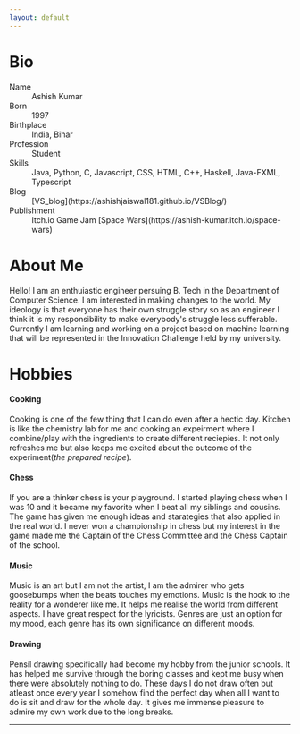 ```yaml
---
layout: default
---
```


# Bio

<dl>
<dt>Name</dt>
<dd>Ashish Kumar</dd>
<dt>Born</dt>
<dd>1997</dd>
<dt>Birthplace</dt>
<dd>India, Bihar</dd>
<dt>Profession</dt>
<dd>Student</dd>
<dt>Skills</dt>
<dd>Java, Python, C, Javascript, CSS, HTML, C++, Haskell, Java-FXML, Typescript</dd>
<dt>Blog</dt>
<dd>[VS_blog](https://ashishjaiswal181.github.io/VSBlog/)</dd>
<dt>Publishment</dt>
<dd>Itch.io Game Jam [Space Wars](https://ashish-kumar.itch.io/space-wars)</dd>
</dl>

# About Me

Hello! I am an enthuiastic engineer persuing B. Tech in the Department of Computer Science. I am interested in making changes to the world. My ideology is that everyone has their own struggle story so as an engineer I think it is my responsibility to make everybody's struggle less sufferable. Currently I am learning and working on a project based on machine learning that will be represented in the Innovation Challenge held by my university.

# Hobbies

#### Cooking

Cooking is one of the few thing that I can do even after a hectic day. Kitchen is like the chemistry lab for me and cooking an expeirment where I combine/play with the ingredients to create different reciepies. It not only refreshes me but also keeps me excited about the outcome of the experiment(_the prepared recipe_). 

#### Chess

If you are a thinker chess is your playground. I started playing chess when I was 10 and it became my favorite when I beat all my siblings and cousins. The game has given me enough ideas and starategies that also applied in the real world. I never won a championship in chess but my interest in the game made me the Captain of the Chess Committee and the Chess Captain of the school.

#### Music

Music is an art but I am not the artist, I am the admirer who gets goosebumps when the beats touches my emotions. Music is the hook to the reality for a wonderer like me. It helps me realise the world from different aspects. I have great respect for the lyricists. Genres are just an option for my mood, each genre has its own significance on different moods.

#### Drawing

Pensil drawing specifically had become my hobby from the junior schools. It has helped me survive through the boring classes and kept me busy when there were absolutely nothing to do. These days I do not draw often but atleast once every year I somehow find the perfect day when all I want to do is sit and draw for the whole day. It gives me immense pleasure to admire my own work due to the long breaks.


* * *



